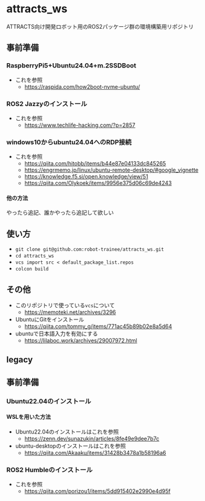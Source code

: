 # attracts_ws
ATTRACTS向け開発ロボット用のROS2パッケージ群の環境構築用リポジトリ

## 事前準備
### RaspberryPi5+Ubuntu24.04+m.2SSDBoot
- これを参照
  - https://raspida.com/how2boot-nvme-ubuntu/

### ROS2 Jazzyのインストール
- これを参照
  - https://www.techlife-hacking.com/?p=2857

### windows10からubuntu24.04へのRDP接続
- これを参照
  - https://qiita.com/hitobb/items/b44e87e04133dc845265
  - https://engrmemo.jp/linux/ubuntu-remote-desktop/#google_vignette
  - https://knowledge.f5.si/open.knowledge/view/51
  - https://qiita.com/Olykoek/items/9956e375d06c69de4243

#### 他の方法
やったら追記、誰かやったら追記して欲しい

## 使い方
- `git clone git@github.com:robot-trainee/attracts_ws.git`
- `cd attracts_ws`
- `vcs import src < default_package_list.repos`
- `colcon build`

## その他
- このリポジトリで使っている`vcs`について
  - https://memoteki.net/archives/3296
- UbuntuにGitをインストール
  - https://qiita.com/tommy_g/items/771ac45b89b02e8a5d64
- ubuntuで日本語入力を有効にする
  - https://lilaboc.work/archives/29007972.html

## legacy
## 事前準備
### Ubuntu22.04のインストール
#### WSLを用いた方法
- Ubuntu22.04のインストールはこれを参照
  - https://zenn.dev/sunazukin/articles/8fe49e9dee7b7c
- ubuntu-desktopのインストールはこれを参照
  - https://qiita.com/Akaaku/items/31428b3478a1b58196a6

### ROS2 Humbleのインストール
- これを参照
  - https://qiita.com/porizou1/items/5dd915402e2990e4d95f